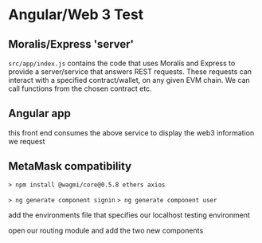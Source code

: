 # Angular/Web 3 Test
## Moralis/Express 'server'
`src/app/index.js` contains the code that uses Moralis and Express to provide a server/service that answers REST requests.
These requests can interact with a specified contract/wallet, on any given EVM chain.  We can call functions from the chosen
contract etc.

## Angular app
this front end consumes the above service to display the web3 information we request

## MetaMask compatibility
`> npm install @wagmi/core@0.5.8 ethers axios`

`> ng generate component signin`
`> ng generate component user`

add the environments file that specifies our localhost testing environment

open our routing module and add the two new components